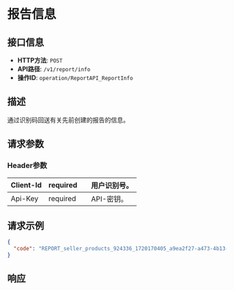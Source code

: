 # 报告信息

## 接口信息

- **HTTP方法**: `POST`
- **API路径**: `/v1/report/info`
- **操作ID**: `operation/ReportAPI_ReportInfo`

## 描述

通过识别码回送有关先前创建的报告的信息。

## 请求参数

### Header参数

| Client-Id | required |  | 用户识别号。 |
|---|---|---|---|
| Api-Key | required |  | API-密钥。 |

## 请求示例

```json
{
  "code": "REPORT_seller_products_924336_1720170405_a9ea2f27-a473-4b13-99f9-d0cfcb5b1a69"
}
```

## 响应
